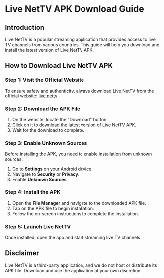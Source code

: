 # Live NetTV APK Download Guide

## Introduction
Live NetTV is a popular streaming application that provides access to live TV channels from various countries. This guide will help you download and install the latest version of Live NetTV APK.

## How to Download Live NetTV APK

### Step 1: Visit the Official Website
To ensure safety and authenticity, always download Live NetTV from the official website: [live nettv](https://livenettvapp.download/)

### Step 2: Download the APK File
1. On the website, locate the "Download" button.
2. Click on it to download the latest version of Live NetTV APK.
3. Wait for the download to complete.

### Step 3: Enable Unknown Sources
Before installing the APK, you need to enable installation from unknown sources:
1. Go to **Settings** on your Android device.
2. Navigate to **Security** or **Privacy**.
3. Enable **Unknown Sources**.

### Step 4: Install the APK
1. Open the **File Manager** and navigate to the downloaded APK file.
2. Tap on the APK file to begin installation.
3. Follow the on-screen instructions to complete the installation.

### Step 5: Launch Live NetTV
Once installed, open the app and start streaming live TV channels.

## Disclaimer
Live NetTV is a third-party application, and we do not host or distribute its APK file. Download and use the application at your own discretion.

